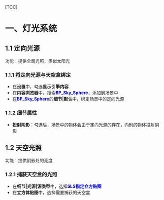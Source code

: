 [TOC]

# 一、灯光系统

## 1.1	定向光源

功能：提供全局光照，类似太阳光

### 1.1.1	将定向光源与天空盒绑定

- 在**设置**中，勾选**显示引擎内容**
- 在**内容浏览器**中，搜索<font color="blue">**BP_Sky_Sphere**</font>，添加到场景中
- 在<font color="blue">**BP_Sky_Sphere**</font>的**细节|默认**中，绑定场景中的定向光源

### 1.1.2	细节属性

- **投射阴影**：勾选后，场景中的物体会由于定向光源的存在，向别的物体投射阴影	

## 1.2	天空光照

功能：提供阴影处的亮度

### 1.2.1	捕获天空盒的光照

- 在**细节|光源|源类型**中，选择<font color="blue">**SLS指定立方贴图**</font>
- 在**立方体贴图**中，选择需要捕获的天空盒